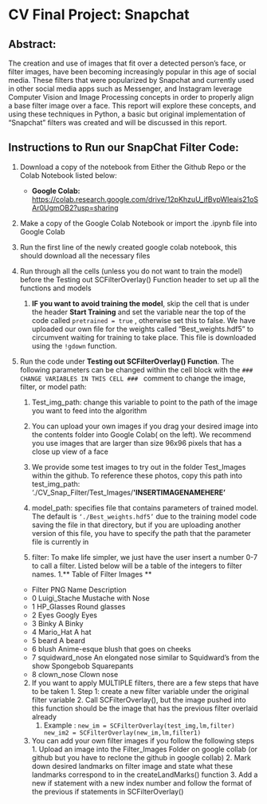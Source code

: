 # CV Final Project: Snapchat 
## Abstract: 

The creation and use of images that fit over a detected person’s face, or filter images, have been becoming increasingly popular in this age of social media. These filters that were popularized by Snapchat and currently used in other social media apps such as Messenger, and Instagram leverage Computer Vision and Image Processing concepts in order to properly align a base filter image over a face. This report will explore these concepts, and using these techniques in Python, a basic but original implementation of “Snapchat” filters was created and will be discussed in this report.



## Instructions to Run our SnapChat Filter Code:
1. Download a copy of the notebook from Either the Github Repo or the Colab Notebook listed below:
   - **Google Colab:**
    https://colab.research.google.com/drive/12pKhzuU_ifBvpWIeais21oSAr0UgmOB2?usp=sharing
    
2. Make a copy of the Google Colab Notebook or import the .ipynb file into Google Colab
3. Run the first line of the newly created google colab notebook, this should download all the necessary files 
4. Run through all the cells (unless you do not want to train the model) before the Testing out SCFilterOverlay() Function header to set up all the functions and models 
   1. **IF you want to avoid training the model**, skip the cell that is under the header **Start Training** and set the variable near the top of the code called `pretrained = true` , otherwise set this to false. We have uploaded our own file for the weights called “Best_weights.hdf5”  to circumvent waiting for training to take place. This file is downloaded using the `!gdown` function.


5. Run the code under **Testing out SCFilterOverlay() Function**. The following parameters can be changed within the cell block with the `### CHANGE VARIABLES IN THIS CELL ### ` comment to change the image, filter, or model path:
   1. Test_img_path: change this variable to point to the path of the image you want to feed into the algorithm
     1. You can upload your own images if you drag your desired image into the contents folder into Google Colab( on the left). We recommend you use images that are larger than size 96x96 pixels that has a close up view of a face
     2. We provide some test images to try out in the folder Test_Images within the github. To reference these photos, copy this path into test_img_path: ‘./CV_Snap_Filter/Test_Images/**'INSERTIMAGENAMEHERE’**


   2. model_path: specifies file that contains parameters of trained model. The default is `‘./Best_weights.hdf5’` due to the training model code saving the file in that directory, but if you are uploading another version of this file, you have to specify the path that the parameter file is currently in


   3. filter: To make life simpler, we just have the user insert a number 0-7 to call a filter. Listed below will be a table of the integers to filter names. 
      1.** Table of Filter Images **
	- Filter PNG Name Description
	- 0 Luigi_Stache Mustache with Nose 
	- 1 HP_Glasses Round glasses
	- 2 Eyes Googly Eyes
	- 3 Binky A Binky
	- 4 Mario_Hat A hat
	- 5 beard A beard
 	- 6 blush Anime-esque blush that goes on cheeks
	- 7 squidward_nose An elongated nose similar to Squidward’s from the show Spongebob Squarepants
	- 8 clown_nose Clown nose

     2. If you want to apply MULTIPLE filters, there are a few steps that have to be taken
       1. Step 1: create a new filter variable under the original filter variable
       2. Call SCFilterOverlay(), but the image pushed into this function should be the image that has the previous filter overlaid already
         1. Example : 
            ` new_im = SCFilterOverlay(test_img,lm,filter)
            new_im2 = SCFilterOverlay(new_im,lm,filter1) `
     3. You can add your own filter images if you follow the following steps
       1. Upload an image into the Filter_Images Folder on google collab (or github but you have to reclone the github in google collab)
       2. Mark down desired landmarks on filter image and state what these landmarks correspond to in the createLandMarks() function
       3. Add a new if statement with a new index number and follow the format of the previous if statements in SCFilterOverlay()
